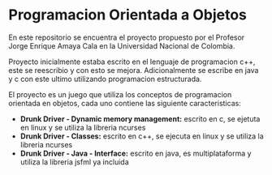 # Programacion Orientada a Objetos

En este repositorio se encuentra el proyecto propuesto por el Profesor Jorge Enrique Amaya Cala en la Universidad Nacional de Colombia.

Proyecto inicialmente estaba escrito en el lenguaje de programacion c++, este se reescribio y con esto se mejora. Adicionalmente se escribe en java y c con este ultimo utilizando programacion estructurada.

El proyecto es un juego que utiliza los conceptos de programacion orientada en objetos, cada uno contiene las siguiente caracteristicas:

* **Drunk Driver - Dynamic memory management:** escrito en c, se ejetuta en linux y se utiliza la libreria ncurses
* **Drunk Driver - Classes:** escrito en c++, se ejecuta en linux y se utiliza la libreria ncurses
* **Drunk Driver - Java - Interface:** escrito en java, es multiplataforma y utiliza la libreria jsfml ya incluida


